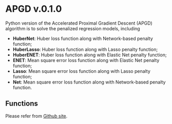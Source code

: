 <!-- README.md is generated from README.Rmd. Please edit that file -->

# APGD v.0.1.0

<!-- badges: start -->

Python version of the Accelerated Proximal Gradient Descent (APGD) algorithm is to solve the penalized regression models, including 

- **HuberNet**: Huber loss function along with Network-based penalty function;
- **HuberLasso**: Huber loss function along with Lasso penalty function;
- **HuberENET**: Huber loss function along with Elastic Net penalty function;
- **ENET**: Mean square error loss function along with Elastic Net penalty function;
- **Lasso**: Mean square error loss function along with Lasso penalty function;
- **Net**: Mean square error loss function along with Network-based penalty function.

## Functions

Please refer from [Github site](https://github.com/tobefuture/APGD).
